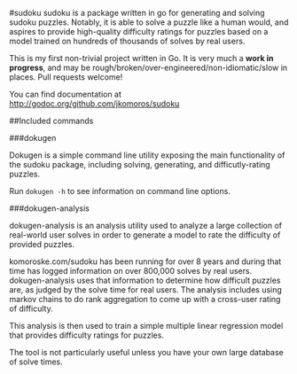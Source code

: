 #sudoku
sudoku is a package written in go for generating and solving sudoku puzzles. Notably, it is able to solve a puzzle like a human would, and aspires to provide high-quality difficulty ratings for puzzles based on a model trained on hundreds of thousands of solves by real users.

This is my first non-trivial project written in Go. It is very much a **work in progress**, and may be rough/broken/over-engineered/non-idiomatic/slow in places. Pull requests welcome!

You can find documentation at http://godoc.org/github.com/jkomoros/sudoku

##Included commands

###dokugen

Dokugen is a simple command line utility exposing the main functionality of the sudoku package, including solving, generating, and difficutly-rating puzzles.

Run `dokugen -h` to see information on command line options.

###dokugen-analysis

dokugen-analysis is an analysis utility used to analyze a large collection of real-world user solves in order to generate a model to rate the difficulty of provided puzzles.

komoroske.com/sudoku has been running for over 8 years and during that time has logged information on over 800,000 solves by real users. dokugen-analysis uses that information to determine how difficult puzzles are, as judged by the solve time for real users. The analysis includes using markov chains to do rank aggregation to come up with a cross-user rating of difficulty.

This analysis is then used to train a simple multiple linear regression model that provides difficulty ratings for puzzles.

The tool is not particularly useful unless you have your own large database of solve times.
